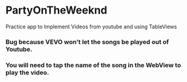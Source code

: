# PartyOnTheWeeknd
Practice app to Implement Videos from youtube and using TableViews

### Bug because VEVO won't let the songs be played out of Youtube.
### You will need to tap the name of the song in the WebView to play the video.
